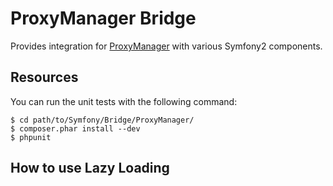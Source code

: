 ProxyManager Bridge
===================

Provides integration for [ProxyManager][1] with various Symfony2 components.

Resources
---------

You can run the unit tests with the following command:

    $ cd path/to/Symfony/Bridge/ProxyManager/
    $ composer.phar install --dev
    $ phpunit

[1]: https://github.com/Ocramius/ProxyManager

How to use Lazy Loading
---------
